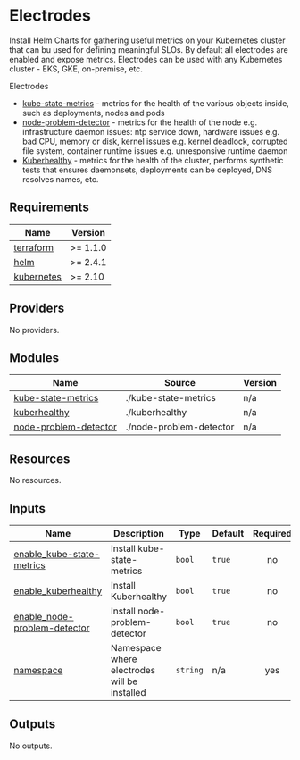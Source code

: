 # Electrodes

Install Helm Charts for gathering useful metrics on your Kubernetes cluster that can bu used
for defining meaningful SLOs. By default all electrodes are enabled and expose metrics.
Electrodes can be used with any Kubernetes cluster - EKS, GKE, on-premise, etc.

Electrodes

- [kube-state-metrics](./kube-state-metrics/README.md) - metrics for the health of the various objects inside, such as deployments, nodes and pods
- [node-problem-detector](./node-problem-detector/README.md) - metrics for the health of the node e.g. infrastructure daemon issues: ntp service down, hardware issues e.g. bad CPU, memory or disk, kernel issues e.g. kernel deadlock, corrupted file system, container runtime issues e.g. unresponsive runtime daemon
- [Kuberhealthy](./kuberhealthy/README.md) - metrics for the health of the cluster, performs synthetic tests that ensures daemonsets, deployments can be deployed, DNS resolves names, etc.

<!-- BEGIN_TF_DOCS -->
## Requirements

| Name | Version |
|------|---------|
| <a name="requirement_terraform"></a> [terraform](#requirement\_terraform) | >= 1.1.0 |
| <a name="requirement_helm"></a> [helm](#requirement\_helm) | >= 2.4.1 |
| <a name="requirement_kubernetes"></a> [kubernetes](#requirement\_kubernetes) | >= 2.10 |

## Providers

No providers.

## Modules

| Name | Source | Version |
|------|--------|---------|
| <a name="module_kube-state-metrics"></a> [kube-state-metrics](#module\_kube-state-metrics) | ./kube-state-metrics | n/a |
| <a name="module_kuberhealthy"></a> [kuberhealthy](#module\_kuberhealthy) | ./kuberhealthy | n/a |
| <a name="module_node-problem-detector"></a> [node-problem-detector](#module\_node-problem-detector) | ./node-problem-detector | n/a |

## Resources

No resources.

## Inputs

| Name | Description | Type | Default | Required |
|------|-------------|------|---------|:--------:|
| <a name="input_enable_kube-state-metrics"></a> [enable\_kube-state-metrics](#input\_enable\_kube-state-metrics) | Install kube-state-metrics | `bool` | `true` | no |
| <a name="input_enable_kuberhealthy"></a> [enable\_kuberhealthy](#input\_enable\_kuberhealthy) | Install Kuberhealthy | `bool` | `true` | no |
| <a name="input_enable_node-problem-detector"></a> [enable\_node-problem-detector](#input\_enable\_node-problem-detector) | Install node-problem-detector | `bool` | `true` | no |
| <a name="input_namespace"></a> [namespace](#input\_namespace) | Namespace where electrodes will be installed | `string` | n/a | yes |

## Outputs

No outputs.
<!-- END_TF_DOCS -->
